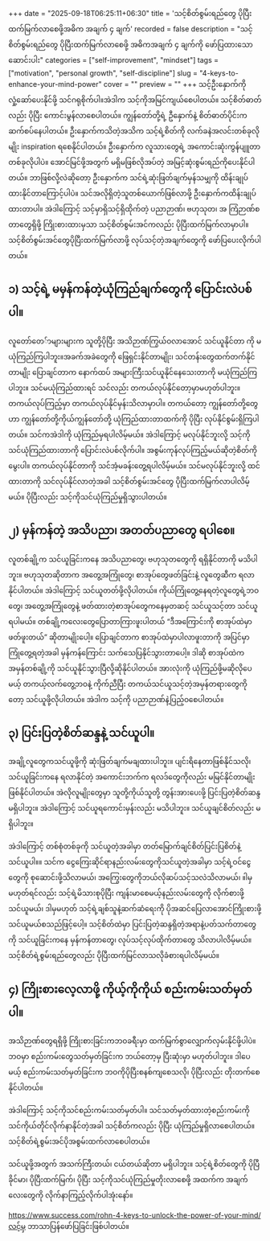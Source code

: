 +++
date = "2025-09-18T06:25:11+06:30"
title = 'သင့်စိတ်စွမ်းရည်တွေ ပိုပြီးထက်မြက်လာစေဖို့အဓိက အချက် ၄ ချက်'
recorded = false
description = "သင့်စိတ်စွမ်းရည်တွေ ပိုပြီးထက်မြက်လာစေဖို့ အဓိကအချက် ၄ ချက်ကို ဖော်ပြထားသော ဆောင်းပါး"
categories = ["self-improvement", "mindset"]
tags = ["motivation", "personal growth", "self-discipline"]
slug = "4-keys-to-enhance-your-mind-power"
cover = ""
preview = ""
+++
သင့်ဦးနှောက်ကို လှုံ့ဆော်ပေးနိုင်ဖို့ သင်ဂရုစိုက်ပါ။အဲဒါက သင့်ကိုအမြင်ကျယ်စေပါတယ်။ သင့်စိတ်ဓာတ်လည်း ပိုပြီး ကောင်းမွန်လာစေပါတယ်။ ကျွန်တော်တို့ရဲ့ ဦနှောက်နဲ့ စိတ်ဓာတ်ပိုင်းက ဆက်စပ်နေပါတယ်။ ဦးနှောက်ကသိတဲ့အသိက သင့်ရဲ့စိတ်ကို လက်ခနဲအလင်းတစ်ခုလိုမျိုး inspiration ရစေနိုင်ပါတယ်။ ဦးနှောက်က လူသားတွေရဲ့ အကောင်းဆုံးကွန်ပျူတာတစ်ခုလိုပါပဲ။ အောင်မြင်ဖို့အတွက် မရှိမဖြစ်လိုအပ်တဲ့ အမြင့်ဆုံးစွမ်းရည်ကိုပေးနိုင်ပါတယ်။ ဘာဖြစ်လို့လဲဆိုတော့ ဦးနှောက်က သင်ရဲ့ဆုံးဖြတ်ချက်မှန်သမျှကို ထိန်းချုပ်ထားနိုင်တာကြောင့်ပါပဲ။ သင်အလိုရှိတဲ့သူတစ်ယောက်ဖြစ်လာဖို့ ဦးနှောက်ကထိန်းချုပ်ထားတာပါ။ အဲဒါကြောင့် သင့်မှာရှိသင့်ရှိထိုက်တဲ့ ပညာဉာဏ်၊ ဗဟုသုတ၊ အ ကြံဉာဏ်စတာတွေရှိဖို့ ကြိုးစားထားမှသာ သင့်စိတ်စွမ်းအင်ကလည်း ပိုပြီးထက်မြက်လာမှာပါ။ သင့်စိတ်စွမ်းအင်တွေပိုပြီးထက်မြက်လာဖို့ လုပ်သင့်တဲ့အချက်တွေကို ဖော်ပြပေးလိုက်ပါတယ်။

## ၁) သင့်ရဲ့ မမှန်ကန်တဲ့ယုံကြည်ချက်တွေကို ပြောင်းလဲပစ်ပါ။
လူတော်တေ်ာများများက သူတို့ပိုပြီး အသိဉာဏ်ကြွယ်ဝလာအောင် သင်ယူနိုင်တာ ကို မယုံကြည်ကြပါဘူး။အခက်အခဲတွေကို ဖြေရှင်းနိုင်တာမျိုး၊ သင်တန်းတွေထက်တက်နိုင်တာမျိုး ပြောချင်တာက နောက်ထပ် အများကြီးသင်ယူနိုင်နေသေးတာကို မယုံကြည်ကြပါဘူး။ သင်မယုံကြည်ထားရင် သင်လည်း တကယ်လုပ်နိုင်တော့မှာမဟုတ်ပါဘူး။ တကယ်လုပ်ကြည့်မှာ တကယ်လုပ်နိုင်မှန်းသိလာမှာပါ။ တကယ်တော့ ကျွန်တော်တို့တွေဟာ ကျွန်တော်တို့ကိုယ်ကျွန်တော်တို့ ယုံကြည်ထားတာထက်ကို ပိုပြီး လုပ်နိုင်စွမ်းရှိကြပါတယ်။ သင်ကအဲဒါကို ယုံကြည်မှရပါလိမ့်မယ်။ အဲဒါကြောင့် မလုပ်နိုင်ဘူးလို့ သင့်ကိုသင်ယုံကြည်ထားတာကို ပြောင်းလဲပစ်လိုက်ပါ။ အစွမ်းကုန်လုပ်ကြည့်မယ်ဆိုတဲ့စိတ်ကို မွေးပါ။ တကယ်လုပ်နိုင်တာကို သင်အံ့မခန်းတွေ့ရပါလိမ့်မယ်။ သင်မလုပ်နိုင်ဘူးလို့ ထင်ထားတာကို သင်လုပ်နိုင်လာတဲ့အခါ သင့်စိတ်စွမ်းအင်တွေ ပိုပြီးထက်မြက်လာပါလိမ့်မယ်။ ပိုပြီးလည်း သင့်ကိုသင်ယုံကြည်မှုရှိသွားပါတယ်။

## ၂) မှန်ကန်တဲ့ အသိပညာ၊ အတတ်ပညာတွေ ရပါစေ။
လူတစ်ချို့က သင်ယူခြင်းကနေ အသိပညာတွေ၊ ဗဟုသုတတွေကို ရရှိနိုင်တာကို မသိပါဘူး။ ဗဟုသုတဆိုတာက အတွေ့အကြုံတွေ၊ စာအုပ်တွေဖတ်ခြင်းနဲ့ လူတွေဆီက ရလာနိုင်ပါတယ်။ အဲဒါကြောင့် သင်ယူတတ်ဖို့လိုပါတယ်။ ကိုယ်ကြုံတွေ့နေရတဲ့လူတွေရဲ့ဘဝတွေ၊ အတွေ့အကြုံတွေနဲ့ ဖတ်ထားတဲ့စာအုပ်တွေကနေမှတဆင့် သင်ယူသင့်တာ သင်ယူရပါမယ်။ တစ်ချို့ကလေးတွေပြောတာကြားဖူးပါတယ် “ဒီအကြောင်းကို စာအုပ်ထဲမှာ ဖတ်ဖူးတယ်” ဆိုတာမျိုးပေါ့။ ပြောချင်တာက စာအုပ်ထဲမှာပါလာဖူးတာကို အပြင်မှာကြုံတွေ့ရတဲ့အခါ မှန်ကန်ကြောင်း သက်သေပြနိုင်သွားတာပေါ့။ ဒါဆို စာအုပ်ထဲက အမှန်တစ်ချို့ကို သင်ယူနိုင်သွားပြီလို့ဆိုနိုင်ပါတယ်။ အားလုံးကို ယုံကြည်ဖို့မဆိုလိုပေမယ့် တကယ့်လက်တွေ့ဘဝနဲ့ ကိုက်ညီပြီး တကယ်သင်ယူသင့်တဲ့အမှန်တရားတွေကိုတော့ သင်ယူဖို့လိုပါတယ်။ အဲဒါက သင့်ကို ပညာဉာဏ်နဲ့ပြည့်ဝစေပါတယ်။

## ၃) ပြင်းပြတဲ့စိတ်ဆန္ဒနဲ့ သင်ယူပါ။
အချို့လူတွေကသင်ယူဖို့ကို ဆုံးဖြတ်ချက်မချထားပါဘူး။ ပျင်းရိနေတာဖြစ်နိုင်သလို၊ သင်ယူခြင်းကနေ ရလာနိုင်တဲ့ အကောင်းဘက်က ရလဒ်တွေကိုလည်း မမြင်နိုင်တာမျိုးဖြစ်နိုင်ပါတယ်။ အဲလိုလူမျိုးတွေမှာ သူတို့ကိုယ်သူတို့ တွန်းအားပေးဖို့ ပြင်းပြတဲ့စိတ်ဆန္ဒမရှိပါဘူး။ အဲဒါကြောင့် သင်ယူရကောင်းမှန်းလည်း မသိပါဘူး။ သင်ယူချင်စိတ်လည်း မရှိပါဘူး။

အဲဒါကြောင့် တစ်စုံတစ်ခုကို သင်ယူတဲ့အခါမှာ တတ်မြောက်ချင်စိတ်ပြင်းပြစိတ်နဲ့ သင်ယူပါ။။ သင်က ငွေကြေးဆိုင်ရာနည်းလမ်းတွေကိုသင်ယူတဲ့အခါမှာ သင့်ရဲ့ဝင်ငွေတွေကို စုဆောင်းဖို့သိလာမယ်၊ အကြွေးတွေကိုဘယ်လိုဆပ်သင့်သလဲသိလာမယ်၊ ။ါမှမဟုတ်ရင်လည်း သင့်ရဲ့မိသားစုပိုပြီး ကျန်းမာစေမယ့်နည်းလမ်းတွေကို လိုက်စားဖို့သင်ယူမယ်၊ ဒါမှမဟုတ် သင့်ရဲ့ချစ်သူနဲ့ဆက်ဆံရေးကို ပိုအဆင်ပြေလာအောင်ကြိုးစားဖို့ သင်ယူမယ်စသည်ဖြင့်ပေါ့။ သင့်စိတ်ထဲမှာ ပြင်းပြတဲ့ဆန္ဒရှိတဲ့အရာနဲ့ပတ်သက်တာတွေကို သင်ယူခြင်းကနေ မှန်ကန်တာတွေ၊ လုပ်သင့်လုပ်ထိုက်တာတွေ သိလာပါလိမ့်မယ်။ သင့်စိတ်ရဲ့စွမ်းရည်တွေလည်း ပိုပြီးထက်မြင်လာသလိုခံစားရပါလိမ့်မယ်။

## ၄) ကြိုးစားလေ့လာဖို့ ကိုယ့်ကိုကိုယ် စည်းကမ်းသတ်မှတ်ပါ။
အသိဉာဏ်တွေရရှိဖို့ ကြိုးစားခြင်းကဘဝခရီးမှာ ထက်မြက်စွာလျှောက်လှမ်းနိုင်ဖို့ပါပဲ။ ဘဝမှာ
စည်းကမ်းတွေသတ်မှတ်ခြင်းက ဘယ်တော့မှ ပြီးဆုံးမှာ မဟုတ်ပါဘူး။ ဒါပေမယ့် စည်းကမ်းသတ်မှတ်ခြင်းက ဘဝကိုပိုပြီးစနစ်ကျစေသလို၊ ပိုပြီးလည်း တိုးတက်စေနိုင်ပါတယ်။

အဲဒါကြောင့် သင့်ကိုသင်စည်းကမ်းသတ်မှတ်ပါ။ သင်သတ်မှတ်ထားတဲ့စည်းကမ်းကို သင်ကိုယ်တိုင်လိုက်နာနိုင်တဲ့အခါ သင့်စိတ်ကလည်း ပိုပြီး ယုံကြည်မှုရှိလာစေပါတယ်။ သင့်စိတ်ရဲ့စွမ်းအင်ပိုအစွမ်းထက်လာစေပါတယ်။

သင်ယူဖို့အတွက် အသက်ကြီးတယ်၊ ငယ်တယ်ဆိုတာ မရှိပါဘူး။ သင့်ရဲ့စိတ်တွေကို ပိုပြီ ခိုင်မာ၊ ပိုပြီးထက်မြက်၊ ပိုပြီး သင့်ကိုသင်ယုံကြည်မှုတိုးလာစေဖို့ အထက်က အချက်လေးတွေကို လိုက်နာကြည့်လိုက်ပါအုံးနော်။

https://www.success.com/rohn-4-keys-to-unlock-the-power-of-your-mind/လင့်မှ ဘာသာပြန်ဖော်ပြခြင်းဖြစ်ပါတယ်။ 